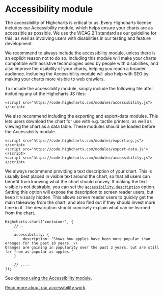 Accessibility module
===

The accessibility of Highcharts is critical to us. Every Highcharts license includes our Accessibility module, which helps ensure your charts are as accessible as possible. We use the WCAG 2.1 standard as our guideline for this, as well as involving users with disabilities in our testing and feature development.

We recommend to always include the accessibility module, unless there is an explicit reason not to do so. Including this module will make your charts compatible with assistive technologies used by people with disabilities, and also improve the usability of your charts, helping you reach a broader audience. Including the Accessibility module will also help with SEO by making your charts more visible to web crawlers.

To include the accessibility module, simply include the following file after including any of the Highcharts JS files:

    
    <script src="https://code.highcharts.com/modules/accessibility.js"></script>

We also recommend including the exporting and export-data modules. This lets users download the chart for use with e.g. tactile printers, as well as viewing the chart as a data table. These modules should be loaded before the Accessibility module.

    
    <script src="https://code.highcharts.com/modules/exporting.js"></script>  
    <script src="https://code.highcharts.com/modules/export-data.js"></script>  
    <script src="https://code.highcharts.com/modules/accessibility.js"></script>

We always recommend providing a text description of your chart. This is usually best placed in visible text around the chart, so that all users can benefit from knowing what the chart should convey. If making the text visible is not desirable, you can set the [`accessibility.description`](https://api.highcharts.com/highcharts/accessibility.description) option. Setting this option will expose the description to screen reader users, but keep it visually hidden. This allows screen reader users to quickly get the main takeaway from the chart, and also find out if they should invest more time in it. The description should concisely explain what can be learned from the chart.

    
    Highcharts.chart(‘container’, {
        // …
       
        accessibility: {
            description: ‘Shows how apples have been more popular than oranges for the past 10 years. \\  
    Oranges are gaining in popularity over the past 3 years, but are still far from as popular as apples.’
        }
    
        // ....
    });

See [demos using the Accessibility module](https://www.highcharts.com/demo#accessible-charts).

[Read more about our accessibility work](https://www.elsevier.com/connect/making-charts-accessible-for-people-with-visual-impairments).
